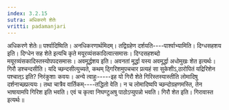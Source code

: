 ```yaml
---
index: 3.2.15
sutra: अधिकरणे शेतेः
vritti: padamanjari
---
```


 अधिकरणे शेतेः॥ पर्श्वादिष्विति। अनधिकरणार्थमिदम्। तद्विग्रहेण दर्शयति----पार्श्वाभ्यामिति। दिग्धसहशय इति। दिग्धेन सह शेते इत्यचि कृते मयूरव्यंसकादित्वात्समासः। दिग्दसहशब्दो मयूरव्यंसकादिस्तस्योपपदसमासः। अवमूर्द्धशय इति। अवनतां मूर्द्धा यस्य अवमूर्द्धा अधोमुखः शेत इत्यर्थः। गिरौ डश्चन्दसीति। यदि च्छन्दसीत्युच्यते, कथम् ठ्गिरिशमुपचचार प्रत्यहं सा सुकेशीऽ,ठारोपितं यद्रिरिशेन पश्चात्ऽ इति? निरंकुशाः कवयः। अन्ये त्वाहुः-----इह यो गिरौ शेते गिरिस्तस्यास्तीति लोमादिषु दर्शनाच्छप्रत्ययः। तथा चात्रैव वार्तिकम्----तद्धितो वेति। न च लोमादिष्वपि च्छन्दोग्रहणमस्ति, तेन भाषायामपि गिरिश इति भवति। एवं च कृत्वा निघण्टुअषु पाठोऽप्युपन्नो भवति। गिरौ शेत इति। गिरावास्त इत्यर्थः॥
